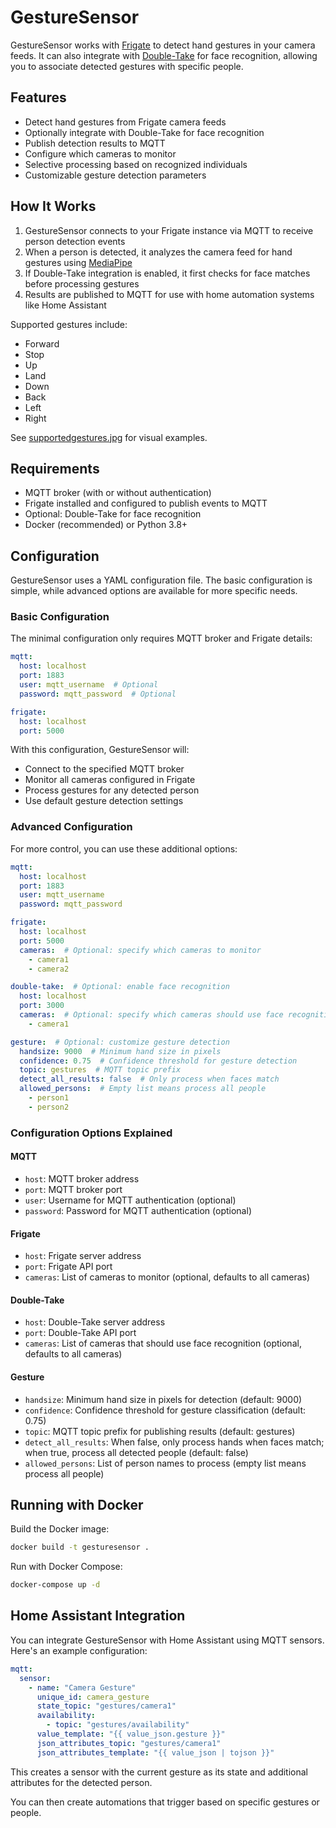 # GestureSensor

GestureSensor works with [Frigate](https://frigate.video/) to detect hand gestures in your camera feeds. It can also integrate with [Double-Take](https://github.com/jakowenko/double-take) for face recognition, allowing you to associate detected gestures with specific people.

## Features

- Detect hand gestures from Frigate camera feeds
- Optionally integrate with Double-Take for face recognition
- Publish detection results to MQTT
- Configure which cameras to monitor
- Selective processing based on recognized individuals
- Customizable gesture detection parameters

## How It Works

1. GestureSensor connects to your Frigate instance via MQTT to receive person detection events
2. When a person is detected, it analyzes the camera feed for hand gestures using [MediaPipe](https://google.github.io/mediapipe/)
3. If Double-Take integration is enabled, it first checks for face matches before processing gestures
4. Results are published to MQTT for use with home automation systems like Home Assistant

Supported gestures include:
- Forward
- Stop
- Up
- Land
- Down
- Back
- Left
- Right

See [supportedgestures.jpg](./supportedgestures.jpg) for visual examples.

## Requirements

- MQTT broker (with or without authentication)
- Frigate installed and configured to publish events to MQTT
- Optional: Double-Take for face recognition
- Docker (recommended) or Python 3.8+

## Configuration

GestureSensor uses a YAML configuration file. The basic configuration is simple, while advanced options are available for more specific needs.

### Basic Configuration

The minimal configuration only requires MQTT broker and Frigate details:

```yaml
mqtt:
  host: localhost
  port: 1883
  user: mqtt_username  # Optional
  password: mqtt_password  # Optional

frigate:
  host: localhost
  port: 5000
```

With this configuration, GestureSensor will:
- Connect to the specified MQTT broker
- Monitor all cameras configured in Frigate
- Process gestures for any detected person
- Use default gesture detection settings

### Advanced Configuration

For more control, you can use these additional options:

```yaml
mqtt:
  host: localhost
  port: 1883
  user: mqtt_username
  password: mqtt_password

frigate:
  host: localhost
  port: 5000
  cameras:  # Optional: specify which cameras to monitor
    - camera1
    - camera2

double-take:  # Optional: enable face recognition
  host: localhost
  port: 3000
  cameras:  # Optional: specify which cameras should use face recognition
    - camera1

gesture:  # Optional: customize gesture detection
  handsize: 9000  # Minimum hand size in pixels
  confidence: 0.75  # Confidence threshold for gesture detection
  topic: gestures  # MQTT topic prefix
  detect_all_results: false  # Only process when faces match
  allowed_persons:  # Empty list means process all people
    - person1
    - person2
```

### Configuration Options Explained

#### MQTT
- `host`: MQTT broker address
- `port`: MQTT broker port
- `user`: Username for MQTT authentication (optional)
- `password`: Password for MQTT authentication (optional)

#### Frigate
- `host`: Frigate server address
- `port`: Frigate API port
- `cameras`: List of cameras to monitor (optional, defaults to all cameras)

#### Double-Take
- `host`: Double-Take server address
- `port`: Double-Take API port
- `cameras`: List of cameras that should use face recognition (optional, defaults to all cameras)

#### Gesture
- `handsize`: Minimum hand size in pixels for detection (default: 9000)
- `confidence`: Confidence threshold for gesture classification (default: 0.75)
- `topic`: MQTT topic prefix for publishing results (default: gestures)
- `detect_all_results`: When false, only process hands when faces match; when true, process all detected people (default: false)
- `allowed_persons`: List of person names to process (empty list means process all people)

## Running with Docker

Build the Docker image:

```bash
docker build -t gesturesensor .
```

Run with Docker Compose:

```bash
docker-compose up -d
```

## Home Assistant Integration

You can integrate GestureSensor with Home Assistant using MQTT sensors. Here's an example configuration:

```yaml
mqtt:
  sensor:
    - name: "Camera Gesture"
      unique_id: camera_gesture
      state_topic: "gestures/camera1"
      availability:
        - topic: "gestures/availability"
      value_template: "{{ value_json.gesture }}"
      json_attributes_topic: "gestures/camera1"
      json_attributes_template: "{{ value_json | tojson }}"
```

This creates a sensor with the current gesture as its state and additional attributes for the detected person.

You can then create automations that trigger based on specific gestures or people.
